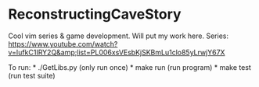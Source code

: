 ReconstructingCaveStory
=======================

Cool vim series &amp; game development. Will put my work here. Series: https://www.youtube.com/watch?v=IufkC1IRY2Q&amp;list=PL006xsVEsbKjSKBmLu1clo85yLrwjY67X

To run:
    * ./GetLibs.py (only run once)
    * make run (run program)
    * make test (run test suite)
